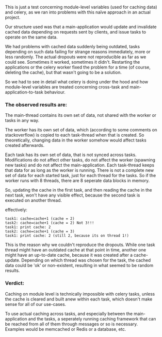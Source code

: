 This is just a test concerning module-level variables (used for caching data) and celery, as we ran into problems with this naïve approach in an actual project.

Our structure used was that a main-application would update and invalidate cached data depending on requests sent by clients, and issue tasks to operate on the same data.

We had problems with cached data suddenly being outdated, tasks depending on such data failing for strange reasons immediately, more or less randomly. The actual dropouts were not reproducible as far as we could see. Sometimes it worked, sometimes it didn't. Restarting the applications or the celery worker fixed the problem for a time (of course, deleting the cache), but that wasn't going to be a solution.

So we had to see in detail what celery is doing under the hood and how module-level variables are treated concerning cross-task and main-application-to-task behaviour.


### The observed results are:

The main-thread contains its own set of data, not shared with the worker or tasks in any way.

The worker has its own set of data, which (according to some comments on stackoverflow) is copied to each task-thread when that is created. So theoretically, changing data in the worker somehow would affect tasks created afterwards.

Each task has its own set of data, that is not synced across tasks. Modifications do not affect other tasks, do not affect the worker (spawning new tasks) and do not affect the main-application. 
Each task-thread keeps that data for as long as the worker is running. There is not a complete new set of data for each started task, just for each thread for the tasks. So if the worker runs with 8 threads, there are 8 seperate data blocks in memory.

So, updating the cache in the first task, and then reading the cache in the next task, won't have any visible effect, because the second task is executed on another thread.

effectively:

```
task1: cache=cache+1 (cache = 2)
task2: cache=cache+1 (cache = 2) Not 3!!!
task1: print cache: 2
task2: cache=cache+1 (cache = 3)
task1: print cache: 2 (still 2, because its on thread 1!)

```

This is the reason why we couldn't reproduce the dropouts. While one task thread might have an outdated cache at that point in time, another one might have an up-to-date cache, because it was created after a cache-update. Depending on which thread was chosen for the task, the cached data could be 'ok' or non-existent, resulting in what seemed to be random results.

### Verdict:
Caching on module level is technically impossible with celery tasks, unless the cache is cleared and built anew within each task, which doesn't make sense for all of our use-cases.

To use actual caching across tasks, and especially between the main-application and the tasks, a seperately running caching framework that can be reached from all of them through messages or so is necessary. Examples would be memcached or Redis or a database, etc.
